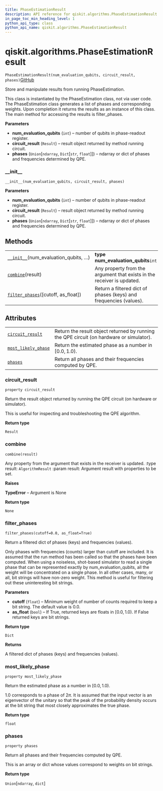 ```yaml
---
title: PhaseEstimationResult
description: API reference for qiskit.algorithms.PhaseEstimationResult
in_page_toc_min_heading_level: 1
python_api_type: class
python_api_name: qiskit.algorithms.PhaseEstimationResult
---
```


# qiskit.algorithms.PhaseEstimationResult

<span id="qiskit.algorithms.PhaseEstimationResult" />

`PhaseEstimationResult(num_evaluation_qubits, circuit_result, phases)`[GitHub](https://github.com/qiskit/qiskit/tree/stable/0.17/qiskit/algorithms/phase_estimators/phase_estimation_result.py "view source code")

Store and manipulate results from running PhaseEstimation.

This class is instantiated by the PhaseEstimation class, not via user code. The PhaseEstimation class generates a list of phases and corresponding weights. Upon completion it returns the results as an instance of this class. The main method for accessing the results is filter\_phases.

**Parameters**

*   **num\_evaluation\_qubits** (`int`) – number of qubits in phase-readout register.
*   **circuit\_result** (`Result`) – result object returned by method running circuit.
*   **phases** (`Union`\[`ndarray`, `Dict`\[`str`, `float`]]) – ndarray or dict of phases and frequencies determined by QPE.

### \_\_init\_\_

<span id="qiskit.algorithms.PhaseEstimationResult.__init__" />

`__init__(num_evaluation_qubits, circuit_result, phases)`

**Parameters**

*   **num\_evaluation\_qubits** (`int`) – number of qubits in phase-readout register.
*   **circuit\_result** (`Result`) – result object returned by method running circuit.
*   **phases** (`Union`\[`ndarray`, `Dict`\[`str`, `float`]]) – ndarray or dict of phases and frequencies determined by QPE.

## Methods

|                                                                                                                                                         |                                                                        |
| ------------------------------------------------------------------------------------------------------------------------------------------------------- | ---------------------------------------------------------------------- |
| [`__init__`](#qiskit.algorithms.PhaseEstimationResult.__init__ "qiskit.algorithms.PhaseEstimationResult.__init__")(num\_evaluation\_qubits, …)          | **type num\_evaluation\_qubits**`int`                                  |
| [`combine`](#qiskit.algorithms.PhaseEstimationResult.combine "qiskit.algorithms.PhaseEstimationResult.combine")(result)                                 | Any property from the argument that exists in the receiver is updated. |
| [`filter_phases`](#qiskit.algorithms.PhaseEstimationResult.filter_phases "qiskit.algorithms.PhaseEstimationResult.filter_phases")(\[cutoff, as\_float]) | Return a filtered dict of phases (keys) and frequencies (values).      |

## Attributes

|                                                                                                                                               |                                                                                          |
| --------------------------------------------------------------------------------------------------------------------------------------------- | ---------------------------------------------------------------------------------------- |
| [`circuit_result`](#qiskit.algorithms.PhaseEstimationResult.circuit_result "qiskit.algorithms.PhaseEstimationResult.circuit_result")          | Return the result object returned by running the QPE circuit (on hardware or simulator). |
| [`most_likely_phase`](#qiskit.algorithms.PhaseEstimationResult.most_likely_phase "qiskit.algorithms.PhaseEstimationResult.most_likely_phase") | Return the estimated phase as a number in $[0.0, 1.0)$.                                  |
| [`phases`](#qiskit.algorithms.PhaseEstimationResult.phases "qiskit.algorithms.PhaseEstimationResult.phases")                                  | Return all phases and their frequencies computed by QPE.                                 |

### circuit\_result

<span id="qiskit.algorithms.PhaseEstimationResult.circuit_result" />

`property circuit_result`

Return the result object returned by running the QPE circuit (on hardware or simulator).

This is useful for inspecting and troubleshooting the QPE algorithm.

**Return type**

`Result`

### combine

<span id="qiskit.algorithms.PhaseEstimationResult.combine" />

`combine(result)`

Any property from the argument that exists in the receiver is updated. :type result: `AlgorithmResult` :param result: Argument result with properties to be set.

**Raises**

**TypeError** – Argument is None

**Return type**

`None`

### filter\_phases

<span id="qiskit.algorithms.PhaseEstimationResult.filter_phases" />

`filter_phases(cutoff=0.0, as_float=True)`

Return a filtered dict of phases (keys) and frequencies (values).

Only phases with frequencies (counts) larger than cutoff are included. It is assumed that the run method has been called so that the phases have been computed. When using a noiseless, shot-based simulator to read a single phase that can be represented exactly by num\_evaluation\_qubits, all the weight will be concentrated on a single phase. In all other cases, many, or all, bit strings will have non-zero weight. This method is useful for filtering out these uninteresting bit strings.

**Parameters**

*   **cutoff** (`float`) – Minimum weight of number of counts required to keep a bit string. The default value is 0.0.
*   **as\_float** (`bool`) – If True, returned keys are floats in $[0.0, 1.0)$. If False returned keys are bit strings.

**Return type**

`Dict`

**Returns**

A filtered dict of phases (keys) and frequencies (values).

### most\_likely\_phase

<span id="qiskit.algorithms.PhaseEstimationResult.most_likely_phase" />

`property most_likely_phase`

Return the estimated phase as a number in $[0.0, 1.0)$.

1.0 corresponds to a phase of $2\pi$. It is assumed that the input vector is an eigenvector of the unitary so that the peak of the probability density occurs at the bit string that most closely approximates the true phase.

**Return type**

`float`

### phases

<span id="qiskit.algorithms.PhaseEstimationResult.phases" />

`property phases`

Return all phases and their frequencies computed by QPE.

This is an array or dict whose values correspond to weights on bit strings.

**Return type**

`Union`\[`ndarray`, `dict`]

